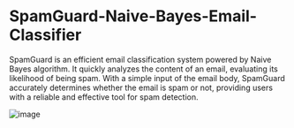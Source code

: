 # SpamGuard-Naive-Bayes-Email-Classifier
SpamGuard is an efficient email classification system powered by Naive Bayes algorithm. It quickly analyzes the content of an email, evaluating its likelihood of being spam. With a simple input of the email body, SpamGuard accurately determines whether the email is spam or not, providing users with a reliable and effective tool for spam detection.



![image](https://github.com/Sai-Likhith/SpamGuard-Naive-Bayes-Email-Classifier/assets/102646751/870f571f-a043-4a5a-be83-2858371b7228)
